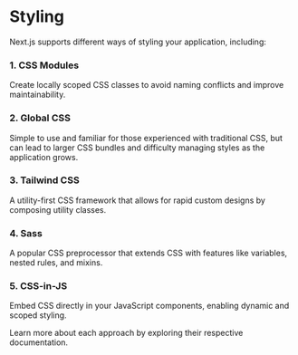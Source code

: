 # Styling

Next.js supports different ways of styling your application, including:

### 1. CSS Modules
Create locally scoped CSS classes to avoid naming conflicts and improve maintainability.

### 2. Global CSS
Simple to use and familiar for those experienced with traditional CSS, but can lead to larger CSS bundles and difficulty managing styles as the application grows.

### 3. Tailwind CSS
A utility-first CSS framework that allows for rapid custom designs by composing utility classes.

### 4. Sass
A popular CSS preprocessor that extends CSS with features like variables, nested rules, and mixins.

### 5. CSS-in-JS
Embed CSS directly in your JavaScript components, enabling dynamic and scoped styling.

Learn more about each approach by exploring their respective documentation.